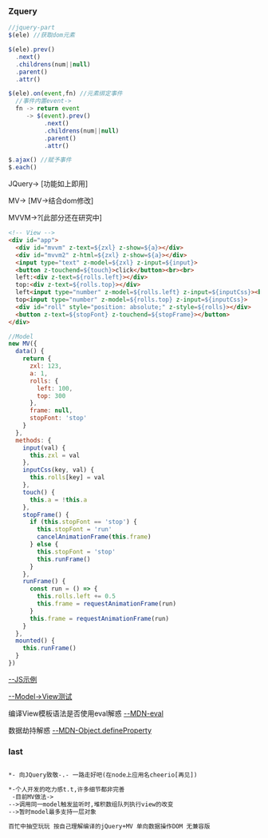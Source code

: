 ### Zquery

```js
//jquery-part
$(ele) //获取dom元素

$(ele).prev()
  .next()
  .childrens(num||null)
  .parent()
  .attr()

$(ele).on(event,fn) //元素绑定事件
  //事件内置event->
  fn -> return event
     -> $(event).prev()
          .next()
          .childrens(num||null)
          .parent()
          .attr()

$.ajax() //赋予事件
$.each()
```

JQuery-> [功能如上即用]

MV-> [MV->结合dom修改]

MVVM->?[此部分还在研究中]

```html
<!-- View -->
<div id="app">
  <div id="mvvm" z-text=${zxl} z-show=${a}></div>
  <div id="mvvm2" z-html=${zxl} z-show=${a}></div>
  <input type="text" z-model=${zxl} z-input=${input}>
  <button z-touchend=${touch}>click</button><br><br>
  left:<div z-text=${rolls.left}></div>
  top:<div z-text=${rolls.top}></div>
  left<input type="number" z-model=${rolls.left} z-input=${inputCss}><br>
  top<input type="number" z-model=${rolls.top} z-input=${inputCss}>
  <div id="roll" style="position: absolute;" z-style=${rolls}></div>
  <button z-text=${stopFont} z-touchend=${stopFrame}></button>
</div>
```

```js
//Model
new MV({
  data() {
    return {
      zxl: 123,
      a: 1,
      rolls: {
        left: 100,
        top: 300
      },
      frame: null,
      stopFont: 'stop'
    }
  },
  methods: {
    input(val) {
      this.zxl = val
    },
    inputCss(key, val) {
      this.rolls[key] = val
    },
    touch() {
      this.a = !this.a
    },
    stopFrame() {
      if (this.stopFont == 'stop') {
        this.stopFont = 'run'
        cancelAnimationFrame(this.frame)
      } else {
        this.stopFont = 'stop'
        this.runFrame()
      }
    },
    runFrame() {
      const run = () => {
        this.rolls.left += 0.5
        this.frame = requestAnimationFrame(run)
      }
      this.frame = requestAnimationFrame(run)
    }
  },
  mounted() {
    this.runFrame()
  }
})
```

[--JS示例](./zxl.js)

[--Model->View测试](./index.html)

编译View模板语法是否使用eval解惑
[--MDN-eval](https://developer.mozilla.org/zh-CN/docs/Web/JavaScript/Reference/Global_Objects/eval)

数据劫持解惑
[--MDN-Object.defineProperty](https://developer.mozilla.org/zh-CN/docs/Web/JavaScript/Reference/Global_Objects/Object/defineProperties)

### last

```html

*- 向JQuery致敬-.- 一路走好吧(在node上应用名cheerio[再见])

*-个人开发的吃力感t.t,许多细节都非完善
 -目前MV做法->
-->调用同一model触发监听时,堆积数组队列执行view的改变
-->暂时model最多支持一层对象

```

```html
百忙中抽空玩玩 按自己理解编译的jQuery+MV 单向数据操作DOM 无兼容版
```
